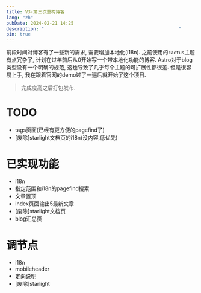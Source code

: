 ```yaml
---
title: V3-第三次重构博客
lang: "zh"
pubDate: 2024-02-21 14:25
description: "                                                  "
pin: true
---
```




前段时间对博客有了一些新的需求, 需要增加本地化(i18n). 之前使用的`cactus`主题有点冗杂了, 计划在过年前后从0开始写一个带本地化功能的博客. Astro对于blog类型没有一个明确的规范, 这也导致了几乎每个主题的可扩展性都很差. 但是很容易上手, 我在跟着官网的demo过了一遍后就开始了这个项目. 

> 完成度高之后打包发布.

# TODO

- tags页面(已经有更方便的pagefind了)
- [废除]starlight文档页的i18n(没内容,低优先)

# 已实现功能

- i18n
- 指定范围和i18n的pagefind搜索
- 文章置顶
- index页面输出5最新文章
- [废除]starlight文档页
- blog汇总页

# 调节点

- i18n
- mobileheader
- 定向说明
- [废除]starlight